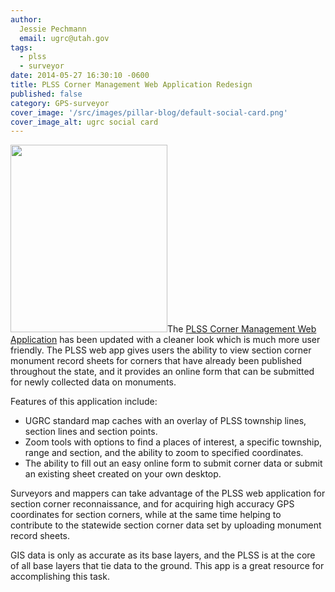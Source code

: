 ```yaml
---
author:
  Jessie Pechmann
  email: ugrc@utah.gov
tags:
  - plss
  - surveyor
date: 2014-05-27 16:30:10 -0600
title: PLSS Corner Management Web Application Redesign
published: false
category: GPS-surveyor
cover_image: '/src/images/pillar-blog/default-social-card.png'
cover_image_alt: ugrc social card
---
```


<p><a href="/images/404.png"><img src="/images/404.png" alt="" title="PLSSapp" width="251" height="300" class="inline-text-right" /></a>The <a href="https://plss.utah.gov/">PLSS Corner Management Web Application</a> has been updated with a cleaner look which is much more user friendly. The PLSS web app gives users the ability to view section corner monument record sheets for corners that have already been published throughout the state, and it provides an online form that can be submitted for newly collected data on monuments.</p>
<p>Features of this application include:</p>
<ul>
<li>UGRC standard map caches with an overlay of PLSS township lines, section lines and section points.</li>
<li>Zoom tools with options to find a places of interest, a specific township, range and section, and the ability to zoom to specified coordinates.</li>
<li>The ability to fill out an easy online form to submit corner data or submit an existing sheet created on your own desktop.</li>
</ul>
<p>Surveyors and mappers can take advantage of the PLSS web application for section corner reconnaissance, and for acquiring high accuracy GPS coordinates for section corners, while at the same time helping to contribute to the statewide section corner data set by uploading monument record sheets. </p>
<p>GIS data is only as accurate as its base layers, and the PLSS is at the core of all base layers that tie data to the ground. This app is a great resource for accomplishing this task.</p>
